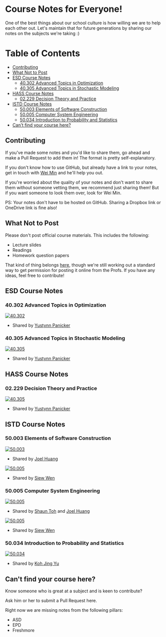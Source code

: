 # Course Notes for Everyone! <!-- omit in toc -->

One of the best things about our school culture is how willing we are to help each other out. Let's maintain that for future generations by sharing our notes on the subjects we're taking :)

# Table of Contents <!-- omit in toc -->

- [Contributing](#contributing)
- [What Not to Post](#what-not-to-post)
- [ESD Course Notes](#esd-course-notes)
  - [40.302 Advanced Topics in Optimization](#40302-advanced-topics-in-optimization)
  - [40.305 Advanced Topics in Stochastic Modeling](#40305-advanced-topics-in-stochastic-modeling)
- [HASS Course Notes](#hass-course-notes)
  - [02.229 Decision Theory and Practice](#02229-decision-theory-and-practice)
- [ISTD Course Notes](#istd-course-notes)
  - [50.003 Elements of Software Construction](#50003-elements-of-software-construction)
  - [50.005 Computer System Engineering](#50005-computer-system-engineering)
  - [50.034 Introduction to Probability and Statistics](#50034-introduction-to-probability-and-statistics)
- [Can't find your course here?](#cant-find-your-course-here)

## Contributing

If you've made some notes and you'd like to share them, go ahead and make a Pull Request to add them in! The format is pretty self-explanatory.

If you don't know how to use GitHub, but already have a link to your notes, get in touch with [Wei Min](weimin_cher@mymail.sutd.edu.sg) and he'll help you out.

If you're worried about the quality of your notes and don't want to share them without someone vetting them, we recommend just sharing them! But if you want someone to look them over, look for Wei Min.

PS: Your notes don't have to be hosted on GitHub. Sharing a Dropbox link or OneDrive link is fine also!

## What Not to Post

Please don't post official course materials. This includes the following:

- Lecture slides
- Readings
- Homework question papers

That kind of thing belongs [here](https://github.com/OpenSUTD/course-materials), though we're still working out a standard way to get permission for posting it online from the Profs. If you have any ideas, feel free to contribute!

## ESD Course Notes

### 40.302 Advanced Topics in Optimization

[![40.302](https://img.shields.io/badge/Last%20updated-06%20Mar%202019-blue.svg)](https://opensutd.org/course-notes/40.302/)

- Shared by [Yustynn Panicker](https://github.com/Yustynn)

### 40.305 Advanced Topics in Stochastic Modeling

[![40.305](https://img.shields.io/badge/Last%20updated-30%20Apr%202019-blue.svg)](https://opensutd.org/course-notes/40.305/)

- Shared by [Yustynn Panicker](https://github.com/Yustynn)

## HASS Course Notes

### 02.229 Decision Theory and Practice

[![40.305](https://img.shields.io/badge/Last%20updated-18%20May%202019-blue.svg)](https://github.com/OpenSUTD/course-notes/tree/master/notes/02.229%20Decision%20Theory%20%26%20Practice/2019-Yustynn)

- Shared by [Yustynn Panicker](https://github.com/Yustynn)

## ISTD Course Notes

### 50.003 Elements of Software Construction

[![50.003](https://img.shields.io/badge/Last%20updated-25%20Apr%202018-blue.svg)](https://github.com/OpenSUTD/course-materials/blob/master/50.003%20Elements%20of%20Software%20Construction/esc_notes_joel.pdf)

- Shared by [Joel Huang](https://github.com/joel-huang)

[![50.005](https://img.shields.io/badge/Last%20updated-9%20Oct%202019-blue.svg)](https://github.com/OpenSUTD/course-notes/blob/master/notes/50.003%20Elements%20of%20Software%20Construction/2018/50.003_Finals_Revision_Compiled.md)

- Shared by [Siew Wen](https://github.com/lyqht)

### 50.005 Computer System Engineering

[![50.005](https://img.shields.io/badge/Last%20updated-24%20Apr%202018-blue.svg)](https://github.com/OpenSUTD/course-materials/blob/master/50.005%20Computer%20System%20Engineering/cse_notes_shaun.pdf)

- Shared by [Shaun Toh](https://github.com/Shaun2h) and [Joel Huang](https://github.com/joel-huang)

[![50.005](https://img.shields.io/badge/Last%20updated-9%20Oct%202019-blue.svg)](https://github.com/OpenSUTD/course-notes/tree/master/notes/50.005%20Computer%20System%20Engineering/2018)

- Shared by [Siew Wen](https://github.com/lyqht)

### 50.034 Introduction to Probability and Statistics

[![50.034](https://img.shields.io/badge/Last%20updated-11%20Apr%202018-blue.svg)](https://opensutd.org/course-notes/50.034/)

- Shared by [Koh Jing Yu](https://github.com/kohjingyu)


## Can't find your course here?

Know someone who is great at a subject and is keen to contribute?

Ask him or her to submit a Pull Request here.

Right now we are missing notes from the following pillars:

- ASD
- EPD
- Freshmore
